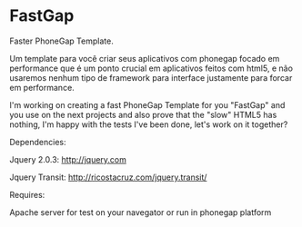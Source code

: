 FastGap
=======

Faster PhoneGap Template.


Um template para você criar seus aplicativos com phonegap focado em performance que é um ponto crucial em aplicativos feitos com html5, e não usaremos nenhum tipo de framework para interface justamente para forcar em performance.


I'm working on creating a fast PhoneGap Template for you "FastGap" and you use on the next projects and also prove that the "slow" HTML5 has nothing, I'm happy with the tests I've been done, let's work on it together?



Dependencies:

Jquery 2.0.3:
http://jquery.com

Jquery Transit:
http://ricostacruz.com/jquery.transit/



Requires:

Apache server for test on your navegator or run in phonegap platform
